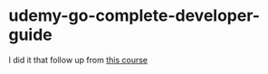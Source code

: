 # udemy-go-complete-developer-guide

I did it that follow up from [this course](https://agoda.udemy.com/course/go-the-complete-developers-guide/)
